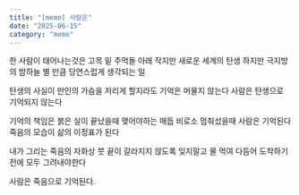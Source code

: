 ```yaml
---
title: "[memo] 사람은"
date: "2025-06-15"
category: "memo"
---
```



한 사람이 태어나는것은 
고목 밑 주먹돌 아래
작지만 새로운 세계의 탄생
하지만 극지방의 밤하늘 별 만큼
당연스럽게 생각되는 일

탄생의 사실이
만인의 가슴을 저리게 할지라도
기억은 머물지 않는다
사람은 탄생으로 기억되지 않는다

기억의 책임은
붉은 실이 끝났을때 맺어야하는 매듭
비로소 멈춰섰을때 사람은 기억된다
죽음의 모습이 삶의 이정표가 된다

내가 그리는 죽음의 자화상
붓 끝이 갈라지지 않도록 
잊지말고 물 먹여 다듬어
도착하기 전에 모두 그려내야한다

사람은 죽음으로 기억된다.
